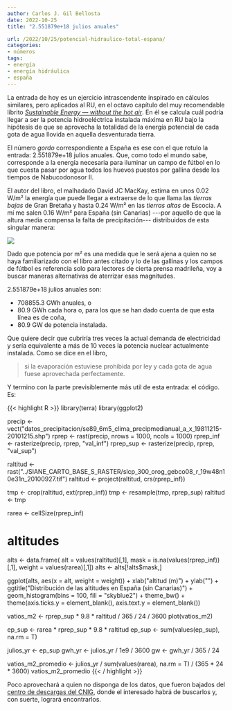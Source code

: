 ```yaml
---
author: Carlos J. Gil Bellosta
date: 2022-10-25
title: "2.551879e+18 julios anuales"

url: /2022/10/25/potencial-hidraulico-total-espana/
categories:
- números
tags:
- energía
- energía hidráulica
- españa
---
```


La entrada de hoy es un ejercicio intrascendente inspirado en cálculos similares, pero aplicados al RU, en el octavo capítulo del muy recomendable librito
[_Sustainable Energy — without the hot air_](http://www.withouthotair.com/). En él se calcula cuál podría llegar a ser la potencia hidroeléctrica instalada máxima en RU bajo la hipótesis de que se aprovecha la totalidad de la energía potencial de cada gota de agua llovida en aquella desventurada tierra.

El número _gordo_ correspondiente a España es ese con el que rotulo la entrada: 2.551879e+18 julios anuales. Que, como todo el mundo sabe, corresponde a la energía necesaria para iluminar un campo de fútbol en lo que cuesta pasar por agua todos los huevos puestos por gallina desde los tiempos de Nabucodonosor II.

El autor del libro, el malhadado David JC MacKay, estima en unos 0.02 W/m² la energía que puede llegar a extraerse de lo que llama las _tierras bajas_ de Gran Bretaña y hasta 0.24 W/m² en las _tierras altas_ de Escocia. A mí me salen 0.16 W/m² para España (sin Canarias) ---por aquello de que la altura media compensa la falta de precipitación--- distribuidos de esta singular manera:

![](/wp-uploads/2022/10/hidroelectrica-vatios-m2.png#center)

Dado que potencia por m² es una medida que le será ajena a quien no se haya familiarizado con el libro antes citado y lo de las gallinas y los campos de fútbol es referencia solo para lectores de cierta prensa madrileña, voy a buscar maneras alternativas de aterrizar esas magnitudes.

2.551879e+18 julios anuales son:

* 708855.3 GWh anuales, o
* 80.9 GWh cada hora o, para los que se han dado cuenta de que esta línea es de coña,
* 80.9 GW de potencia instalada.

Que quiere decir que cubriría tres veces la actual demanda de electricidad y sería equivalente a más de 10 veces la potencia nuclear actualmente instalada. Como se dice en el libro,

> si la evaporación estuviese prohibida por ley y cada gota de agua fuese aprovechada perfectamente.

Y termino con la parte previsiblemente más util de esta entrada: el código. Es:

{{< highlight R >}}
library(terra)
library(ggplot2)

precip <- vect("datos_precipitacion/se89_6m5_clima_precipmedianual_a_x_19811215-20101215.shp")
rprep  <- rast(precip, nrows = 1000, ncols = 1000)
rprep_inf  <- rasterize(precip, rprep, "val_inf")
rprep_sup  <- rasterize(precip, rprep, "val_sup")

raltitud <- rast("../SIANE_CARTO_BASE_S_RASTER/slcp_300_orog_gebco08_r_19w48n10e31n_20100927.tif")
raltitud <- project(raltitud, crs(rprep_inf))

tmp <- crop(raltitud, ext(rprep_inf))
tmp <- resample(tmp, rprep_sup)
raltitud <- tmp

rarea <- cellSize(rprep_inf)

# altitudes
alts <- data.frame(
  alt = values(raltitud)[,1],
  mask = is.na(values(rprep_inf))[,1],
  weight = values(rarea)[,1])
alts <- alts[!alts$mask,]

ggplot(alts, aes(x = alt, weight = weight)) +
  xlab("altitud (m)") + ylab("") +
  ggtitle("Distribución de las altitudes en España (sin Canarias)") +
  geom_histogram(bins = 100, fill = "skyblue2") +
  theme_bw() +
  theme(axis.ticks.y = element_blank(), axis.text.y = element_blank())

vatios_m2 <- rprep_sup * 9.8 * raltitud / 365 / 24 / 3600
plot(vatios_m2)

ep_sup <- rarea * rprep_sup * 9.8 * raltitud
ep_sup <- sum(values(ep_sup), na.rm = T)

julios_yr <- ep_sup
gwh_yr <- julios_yr / 1e9 / 3600
gw <- gwh_yr / 365 / 24

vatios_m2_promedio <- julios_yr / sum(values(rarea), na.rm = T) / (365 * 24 * 3600)
vatios_m2_promedio
{{< / highlight >}}

Poco aprovechará a quien no disponga de los datos, que fueron bajados del [centro de descargas del CNIG](https://centrodedescargas.cnig.es/CentroDescargas/buscador.do), donde el interesado habrá de buscarlos y, con suerte, logrará encontrarlos.
